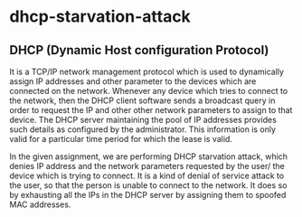 # dhcp-starvation-attack
## DHCP   (Dynamic Host configuration Protocol)

It is a TCP/IP network management protocol which is used to dynamically assign IP addresses and other parameter to the devices which are connected on the network. Whenever any device which tries to connect to the network, then the DHCP client software sends a broadcast query in order to request the IP and other other network parameters to assign to that device. The DHCP server maintaining the pool of IP addresses provides such details as configured by the administrator. This information is only valid for a particular time period for which the lease is valid.

In the given assignment, we are performing DHCP starvation attack, which denies IP address and the network parameters requested by the user/ the device which is trying to connect. It is a kind of denial of service attack to the user, so that the person is unable to connect to the network. It does so by exhausting all the IPs in the DHCP server by assigning them to spoofed MAC addresses.

